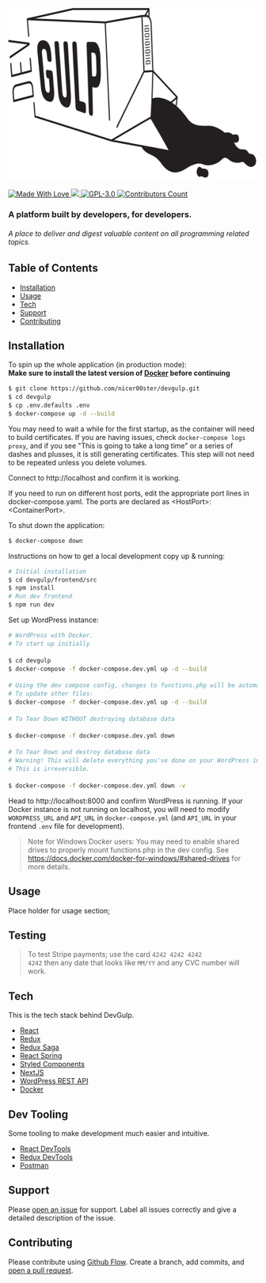 <p align="center">
  <img src="https://github.com/nicer00ster/devgulp/blob/master/devgulp.png?raw=true" width="600" height="350"  alt="DevGulp Logo"/>
</p>

<a aria-label="DevGulp Logo" href="https://github.com/devgulp">
  <img src="https://img.shields.io/badge/❤️%20MADE%20WITH%20LOVE%20❤️-1f222e.svg?style=for-the-badge&labelColor=1f222e" alt="Made With Love">
</a>
<a aria-label="DevGulp Discord" href="https://discordapp.com/channels/642423850390388780">
  <img src="https://img.shields.io/discord/642423850390388780?color=%237189DA&label=Discord&style=for-the-badge&labelColor=1f222e">
</a>
<a aria-label="License" href="https://raw.githubusercontent.com/nicer00ster/devgulp/master/LICENSE">
  <img alt="GPL-3.0" src="https://img.shields.io/github/license/nicer00ster/devgulp?color=92c5f8&style=for-the-badge&labelColor=1f222e">
</a>
<a aria-label="Contributors" href="https://github.com/nicer00ster/devgulp/settings/collaboration">
  <img alt="Contributors Count" src="https://img.shields.io/github/contributors-anon/nicer00ster/devgulp?color=80dad3&style=for-the-badge&labelColor=1f222e">
</a>

### A platform built by developers, for developers.
###### A place to deliver and digest valuable content on all programming related topics.

## Table of Contents

- [Installation](#installation)
- [Usage](#usage)
- [Tech](#tech)
- [Support](#support)
- [Contributing](#contributing)

## Installation

To spin up the whole application (in production mode):
<br/>
**Make sure to install the latest version of [Docker](https://www.docker.com/) before continuing**
```sh
$ git clone https://github.com/nicer00ster/devgulp.git
$ cd devgulp
$ cp .env.defaults .env
$ docker-compose up -d --build
```

You may need to wait a while for the first startup, as the container will need to build certificates. If you are having issues, check `docker-compose logs proxy`, and if you see "This is going to take a long time" or a series of dashes and plusses, it is still generating certificates. This step will not need to be repeated unless you delete volumes.

Connect to http://localhost and confirm it is working.

If you need to run on different host ports, edit the appropriate port lines in docker-compose.yaml. The ports are declared as \<HostPort\>:\<ContainerPort\>.

To shut down the application:
```sh
$ docker-compose down
```


Instructions on how to get a local development copy up & running:
```sh
# Initial installation
$ cd devgulp/frontend/src
$ npm install
# Run dev frontend
$ npm run dev
```

Set up WordPress instance:
<br />
```sh
# WordPress with Docker.
# To start up initially

$ cd devgulp
$ docker-compose -f docker-compose.dev.yml up -d --build

# Using the dev compose config, changes to functions.php will be automatically reflected in WordPress
# To update other files:
$ docker-compose -f docker-compose.dev.yml up -d --build

# To Tear Down WITHOUT destroying database data

$ docker-compose -f docker-compose.dev.yml down

# To Tear Down and destroy database data
# Warning! This will delete everything you've done on your WordPress instance, including all posts and user accounts.
# This is irreversible.

$ docker-compose -f docker-compose.dev.yml down -v
```

Head to http://localhost:8000 and confirm WordPress is running. If your Docker instance is not running on localhost, you will need to modify `WORDPRESS_URL` and `API_URL` in `docker-compose.yml` (and `API_URL` in your frontend `.env` file for development).

> Note for Windows Docker users: You may need to enable shared drives to properly mount functions.php in the dev config. See https://docs.docker.com/docker-for-windows/#shared-drives for more details.

## Usage
Place holder for usage section;

## Testing

> To test Stripe payments; use the card <code>4242 4242 4242 4242</code> then any date that looks like <code>MM/YY</code> and any CVC number will work.

## Tech

This is the tech stack behind DevGulp.
- [React](https://reactjs.org/)
- [Redux](https://redux.js.org/)
- [Redux Saga](https://redux-saga.js.org/)
- [React Spring](https://www.react-spring.io/)
- [Styled Components](https://www.styled-components.com/)
- [NextJS](https://nextjs.org/)
- [WordPress REST API](https://developer.wordpress.org/rest-api/)
- [Docker](https://www.docker.com/)


## Dev Tooling

Some tooling to make development much easier and intuitive.
- [React DevTools](https://chrome.google.com/webstore/detail/react-developer-tools/fmkadmapgofadopljbjfkapdkoienihi?hl=en)
- [Redux DevTools](https://chrome.google.com/webstore/detail/redux-devtools/lmhkpmbekcpmknklioeibfkpmmfibljd?hl=en)
- [Postman](https://www.getpostman.com/)

## Support

Please [open an issue](https://github.com/nicer00ster/devgulp/issues) for support.
Label all issues correctly and give a detailed description of the issue.

## Contributing

Please contribute using [Github Flow](https://guides.github.com/introduction/flow/). Create a branch, add commits, and [open a pull request](https://github.com/nicer00ster/devgulp/compare/).
